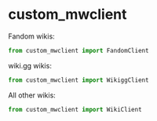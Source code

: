 # custom_mwclient

Fandom wikis:

```python
from custom_mwclient import FandomClient
```

wiki.gg wikis:

```python
from custom_mwclient import WikiggClient
```

All other wikis:

```python
from custom_mwclient import WikiClient
```
